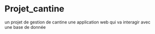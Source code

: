 # Projet_cantine
un projet de gestion de cantine une application web qui va interagir avec une base de donnée
